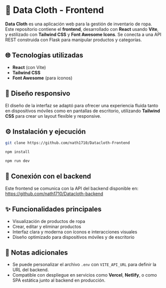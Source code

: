 # 🧵 Data Cloth - Frontend

**Data Cloth** es una aplicación web para la gestión de inventario de ropa. Este repositorio contiene el **frontend**, desarrollado con **React** usando **Vite**, y estilizado con **Tailwind CSS** y **Font Awesome Icons**. Se conecta a una API REST construida con Flask para manipular productos y categorías.

## 🌐 Tecnologías utilizadas

- **React** (con Vite)
- **Tailwind CSS**
- **Font Awesome** (para íconos)

## 📱 Diseño responsivo

El diseño de la interfaz se adaptó para ofrecer una experiencia fluida tanto en dispositivos móviles como en pantallas de escritorio, utilizando **Tailwind CSS** para crear un layout flexible y responsive.

## ⚙️ Instalación y ejecución

```bash
git clone https://github.com/nath1710/Datacloth-Frontend

npm install

npm run dev

```

## 🔗 Conexión con el backend
Este frontend se comunica con la API del backend disponible en: https://github.com/nath1710/Datacloth-backend

## ✨ Funcionalidades principales
* Visualización de productos de ropa
* Crear, editar y eliminar productos
* Interfaz clara y moderna con íconos e interacciones visuales
* Diseño optimizado para dispositivos móviles y de escritorio

## 📌 Notas adicionales
* Se puede personalizar el archivo `.env` con `VITE_API_URL` para definir la URL del backend.
* Compatible con despliegue en servicios como **Vercel**, **Netlify**, o como SPA estática junto al backend en producción.

